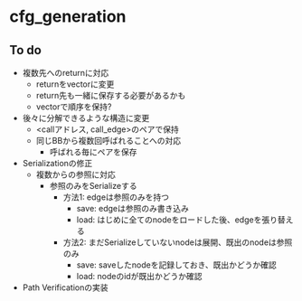 # cfg_generation

## To do

* 複数先へのreturnに対応
  * returnをvectorに変更
  * return先も一緒に保存する必要があるかも
  * vectorで順序を保持?
* 後々に分解できるような構造に変更
  * <callアドレス, call_edge>のペアで保持
  * 同じBBから複数回呼ばれることへの対応
    * 呼ばれる毎にペアを保存
* Serializationの修正
  * 複数からの参照に対応
    * 参照のみをSerializeする
      * 方法1: edgeは参照のみを持つ
         * save: edgeは参照のみ書き込み
         * load: はじめに全てのnodeをロードした後、edgeを張り替える
      * 方法2: まだSerializeしていないnodeは展開、既出のnodeは参照のみ
         * save: saveしたnodeを記録しておき、既出かどうか確認
         * load: nodeのidが既出かどうか確認
* Path Verificationの実装
